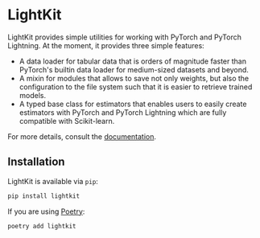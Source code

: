 # LightKit

LightKit provides simple utilities for working with PyTorch and PyTorch Lightning. At the moment,
it provides three simple features:

- A data loader for tabular data that is orders of magnitude faster than PyTorch's builtin data
  loader for medium-sized datasets and beyond.
- A mixin for modules that allows to save not only weights, but also the configuration to the file
  system such that it is easier to retrieve trained models.
- A typed base class for estimators that enables users to easily create estimators with PyTorch and
  PyTorch Lightning which are fully compatible with Scikit-learn.

For more details, consult the [documentation](https://lightkit.borchero.com).

## Installation

LightKit is available via `pip`:

```bash
pip install lightkit
```

If you are using [Poetry](https://python-poetry.org/):

```bash
poetry add lightkit
```
